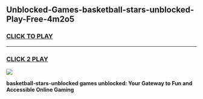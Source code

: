 
## Unblocked-Games-basketball-stars-unblocked-Play-Free-4m2o5
<h3>
<a href="https://premium76.site?title=basketball-stars-unblocked&ref=23A">CLICK TO PLAY</a></h3>
<hr>

<h3>
<a href="https://premium76.site?title=basketball-stars-unblocked&ref=23A">CLICK 2 PLAY</a>
  
</h3>

<a href="https://premium76.site?title=basketball-stars-unblocked&ref=23A"><img src="https://clearcache.store/games.png"></a>


**basketball-stars-unblocked games unblocked: Your Gateway to Fun and Accessible Online Gaming**
